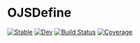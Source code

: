 # OJSDefine

[![Stable](https://img.shields.io/badge/docs-stable-blue.svg)](https://p-gw.github.io/OJSDefine.jl/stable)
[![Dev](https://img.shields.io/badge/docs-dev-blue.svg)](https://p-gw.github.io/OJSDefine.jl/dev)
[![Build Status](https://github.com/p-gw/OJSDefine.jl/actions/workflows/CI.yml/badge.svg?branch=main)](https://github.com/p-gw/OJSDefine.jl/actions/workflows/CI.yml?query=branch%3Amain)
[![Coverage](https://codecov.io/gh/p-gw/OJSDefine.jl/branch/main/graph/badge.svg)](https://codecov.io/gh/p-gw/OJSDefine.jl)
